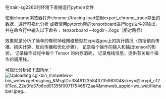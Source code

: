 在train-sg2260的环境下直接运行python文件

使用chrome浏览器打开chrome://tracing
load使用export_chrome_trace导出的数据，进行可视化分析
或者使用pytorch带的tensorboard进行logs文件的输出，并在命令行中输入以下命令：
tensorboard --logdir=./logs（相对路径）

效果就是分析了简单的卷积神经网络模型在cpu或gpu上的执行情况（包括前向传播、损失计算、反向传播和优化步骤），
记录每个操作的输入和输出tensor的形状，
记录操作过程中每个 Tensor 的内存消耗，
记录堆栈信息，提供有关每个操作的调用栈。

可视化分析如下图所示：
![Uploading _cgi-bin_mmwebwx-bin_webwxgetmsgimg__&MsgID=3849123584373598304&skey=@crypt_cf2811ed_22e0fe37b6cd01355f00717546572aa4&mmweb_appid=wx_webfilehelper.jpeg…]()
